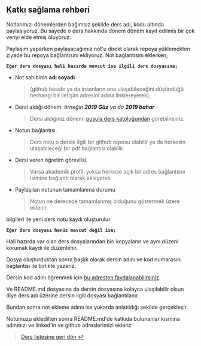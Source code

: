 ## Katkı sağlama rehberi

Notlarımızı dönemlerden bağımsız şekilde ders adı, kodu altında paylaşıyoruz. Bu sayede o ders hakkında dönem dönem kayıt edilmiş bir çok veriyi elde etmiş oluyoruz.

Paylaşım yaparken paylaşacağımız not'u direkt olarak repoya yüklemekten ziyade bu repoya bağlantısını ekliyoruz. Not bağlantısını eklerken;

**`Eğer ders dosyası hali hazırda mevcut ise ilgili ders dosyasına;`**

- Not sahibinin **adı soyadı**
  > (github hesabı ya da insanların ona ulaşabileceğini düşündüğü herhangi bir iletişim adresini adına linklereyerek), 

- Dersi aldığı dönem. *örneğin **2019 Güz** ya da **2019 bahar***
  > Dersi aldığınız dönemi [pusula ders katoloğundan](https://obis.pusula.pau.edu.tr/Ogrenci/DersKatalogum.aspx) görebilirsiniz.

- Notun bağlantısı. 
  > Ders notu o dersle ilgili bir github reposu olabilir ya da herkesin ulaşabileceği bir pdf bağlantısı olabilir.

- Dersi veren öğretim görevlisi. 
  > Varsa akademik profili yoksa herkese açık bir adres bağlantısnı isimine bağlantı olarak ekleyerek.

- Paylaşılan notunun tamamlanma durumu 
  > Notun ne derecede tamamlanmış olduğunu göstermek üzere eklenir. 

bilgileri ile yeni ders notu kaydı oluşturulur.

**`Eğer ders dosyası henüz mevcut değil ise;`**

Hali hazırda var olan ders dosyalarından biri kopyalanır ve aynı düzeni korumak kaydı ile düzenlenir. 

Dosya oluşturduktan sonra başlık olarak dersin adını ve kod numarasını bağlantısı ile birlikte yazarız. 

Dersin kod adını öğrenmek için [bu adresten faydalanabilirsiniz](https://ebs.pusula.pau.edu.tr/BilgiGoster/Program.aspx?lng=1&dzy=3&br=21&bl=65&pr=167&dm=3#dersPlanAKTS).

Ve README.md dosyasına da dersin dosyasına kolayca ulaşılabilir olsun diye ders adı üzerine dersin ilgili dosyası bağlantılanır.

Bundan sonra not ekleme adımı ise yukarda anlatıldığı şekilde gerçekleşir.

Notumuzu ekledilten sonra README.md'de katkıda bulunanlar kısmına adınmızı ve linked'in ve github adreslerimizi ekleriz

> [Ders listesine geri dön ↩️](README.md)